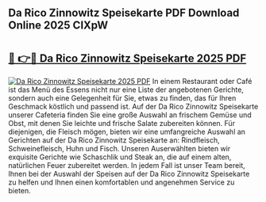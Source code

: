 ## Da Rico Zinnowitz Speisekarte PDF Download Online 2025 CIXpW

# <h2><a href="http://gc8ewe4.nevu.top/?p=Da+Rico+Zinnowitz+Speisekarte">🔗 👉🔴 Da Rico Zinnowitz Speisekarte 2025 PDF</a></h2>

[![Da Rico Zinnowitz Speisekarte 2025 PDF](https://i.imgur.com/dBaPXMq.png)](http://gc8ewe4.nevu.top/?p=Da+Rico+Zinnowitz+Speisekarte)
In einem Restaurant oder Café ist das Menü des Essens nicht nur eine Liste der angebotenen Gerichte, sondern auch eine Gelegenheit für Sie, etwas zu finden, das für Ihren Geschmack köstlich und passend ist. Auf der Da Rico Zinnowitz Speisekarte unserer Cafeteria finden Sie eine große Auswahl an frischem Gemüse und Obst, mit denen Sie leichte und frische Salate zubereiten können. Für diejenigen, die Fleisch mögen, bieten wir eine umfangreiche Auswahl an Gerichten auf der Da Rico Zinnowitz Speisekarte an: Rindfleisch, Schweinefleisch, Huhn und Fisch. Unseren Auserwählten bieten wir exquisite Gerichte wie Schaschlik und Steak an, die auf einem alten, natürlichen Feuer zubereitet werden. In jedem Fall ist unser Team bereit, Ihnen bei der Auswahl der Speisen auf der Da Rico Zinnowitz Speisekarte zu helfen und Ihnen einen komfortablen und angenehmen Service zu bieten.
